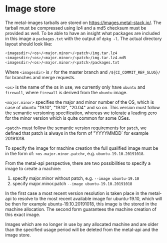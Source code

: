# Image store

The metal-images tarballs are stored on <https://images.metal-stack.io/>. The tarball must be compressed using lz4 and a md5 checksum must be provided as well. To be able to have an insight what packages are included in this image a `packages.txt` with the output of `dpkg -l`.
The actual directory layout should look like:

```bash
<imagesdir>/<os>/<major.minor>/<patch>/img.tar.lz4
<imagesdir>/<os>/<major.minor>/<patch>/img.tar.lz4.md5
<imagesdir>/<os>/<major.minor>/<patch>/packages.txt
```

Where `<imagesdir>` is `/` for the master branch and `/${CI_COMMIT_REF_SLUG}/` for branches and merge requests.

`<os>` is the name of the os in use, we currently only have `ubuntu` and `firewall`, where `firewall` is derived from the `ubuntu` image.

`<major.minor>` specifies the major and minor number of the OS, which is case of ubuntu "19.10", "19.10", "20.04" and so on. This version must follow the semantic versioning specification, whereas we tolerate a leading zero for the minor version which is quite common for some OSes.

`<patch>` must follow the semantic version requirements for `patch`, we defined that patch is always in the form of "YYYYMMDD` for example 20191018.

To specify the image for machine creation the full qualified image must be in the form of:
`<os-major.minor.patch>`, e.g. `ubuntu-19.10.20191018`.

From the metal-api perspective, there are two possibilities to specify a image to create a machine:

1. specify major.minor without patch, e.g. `--image ubuntu-19.10`
1. specify major.minor.patch `--image ubuntu-19.10.20191018`

In the first case a most recent version resolution is taken place in the metal-api to resolve to the most recent available image for ubuntu-19.10, which will be then for example ubuntu-19.10.20191018, this image is the stored in the machine allocation.
The second form guarantees the machine creation of this exact image.

Images which are no longer in use by any allocated machine and are older than the specified usage period will be deleted from the metal-api and the image store.
